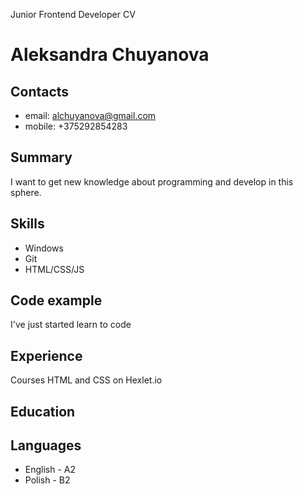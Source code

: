 Junior Frontend Developer CV

# Aleksandra Chuyanova

## Contacts

- email: alchuyanova@gmail.com
- mobile: +375292854283

## Summary

I want to get new knowledge about programming and develop in this sphere.

## Skills

- Windows
- Git
- HTML/CSS/JS

## Code example

I've just started learn to code

## Experience

Courses HTML and CSS on Hexlet.io

## Education

## Languages

- English - A2
- Polish - B2
